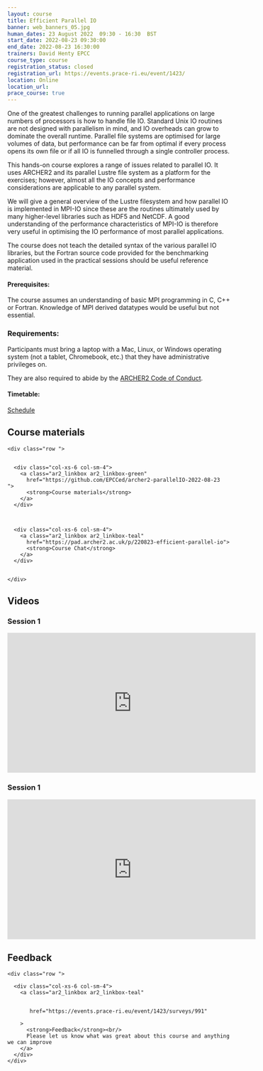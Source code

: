 ```yaml
---
layout: course
title: Efficient Parallel IO
banner: web_banners_05.jpg 
human_dates: 23 August 2022  09:30 - 16:30  BST
start_date: 2022-08-23 09:30:00
end_date: 2022-08-23 16:30:00
trainers: David Henty EPCC
course_type: course
registration_status: closed
registration_url: https://events.prace-ri.eu/event/1423/
location: Online
location_url:
prace_course: true
---
```




One of the greatest challenges to running parallel applications on large numbers of processors is how to handle file IO. Standard Unix IO routines are not designed with parallelism in mind, and IO overheads can grow to dominate the overall runtime. Parallel file systems are optimised for large volumes of data, but performance can be far from optimal if every process opens its own file or if all IO is funnelled through a single controller process.

This hands-on course explores a range of issues related to parallel IO. It uses ARCHER2 and its parallel Lustre file system as a platform for the exercises; however, almost all the IO concepts and performance considerations are applicable to any parallel system.

We will give a general overview of the Lustre filesystem and how parallel IO is implemented in MPI-IO since these are the routines ultimately used by many higher-level libraries such as HDF5 and NetCDF. A good understanding of the performance characteristics of MPI-IO is therefore very useful in optimising the IO performance of most parallel applications.

The course does not teach the detailed syntax of the various parallel IO libraries, but the Fortran source code provided for the benchmarking application used in the practical sessions should be useful reference material.

 
#### Prerequisites:

The course assumes an understanding of basic MPI programming in C, C++ or Fortran. Knowledge of MPI derived datatypes would be useful but not essential.

### Requirements:

Participants must bring a laptop with a Mac, Linux, or Windows operating system (not a tablet, Chromebook, etc.) that they have administrative privileges on.

They are also required to abide by the [ARCHER2  Code of Conduct](../../../about/policies/code-of-conduct.html). 


#### Timetable:

[Schedule](https://github.com/EPCCed/archer2-parallelIO-2022-08-23#timetable-all-times-are-in-bst-gmt1)

<section id="service">



<h2><a name="materials">Course materials</a></h2>



    <div class="row ">	

 		
      <div class="col-xs-6 col-sm-4">
        <a class="ar2_linkbox ar2_linkbox-green" 
          href="https://github.com/EPCCed/archer2-parallelIO-2022-08-23   ">
          <strong>Course materials</strong>         
        </a>
      </div>


 
      <div class="col-xs-6 col-sm-4">
        <a class="ar2_linkbox ar2_linkbox-teal" 
          href="https://pad.archer2.ac.uk/p/220823-efficient-parallel-io">
          <strong>Course Chat</strong>       
        </a>
      </div>
		

 	</div>
		
		
					


 		
<h2><a name="videos">Videos</a></h2>

<h3>Session 1</h3>

<div>
	<iframe title="Video" width="560" height="315" src="https://www.youtube.com/embed/BesJednvy64" frameborder="0" allow="accelerometer; autoplay; encrypted-media; gyroscope; picture-in-picture" allowfullscreen></iframe>
</div>


<h3>Session 1</h3>

<div>
	<iframe title="Video" width="560" height="315" src="https://www.youtube.com/embed/xA1OCqTeuu0" frameborder="0" allow="accelerometer; autoplay; encrypted-media; gyroscope; picture-in-picture" allowfullscreen></iframe>
</div>






 
<h2><a name="feedback">Feedback</a></h2>


    <div class="row ">	

      <div class="col-xs-6 col-sm-4">
        <a class="ar2_linkbox ar2_linkbox-teal" 


		   href="https://events.prace-ri.eu/event/1423/surveys/991"

		>
          <strong>Feedback</strong><br/>
          Please let us know what was great about this course and anything we can improve
        </a>
      </div>
    </div>
		
		

 
</section>


